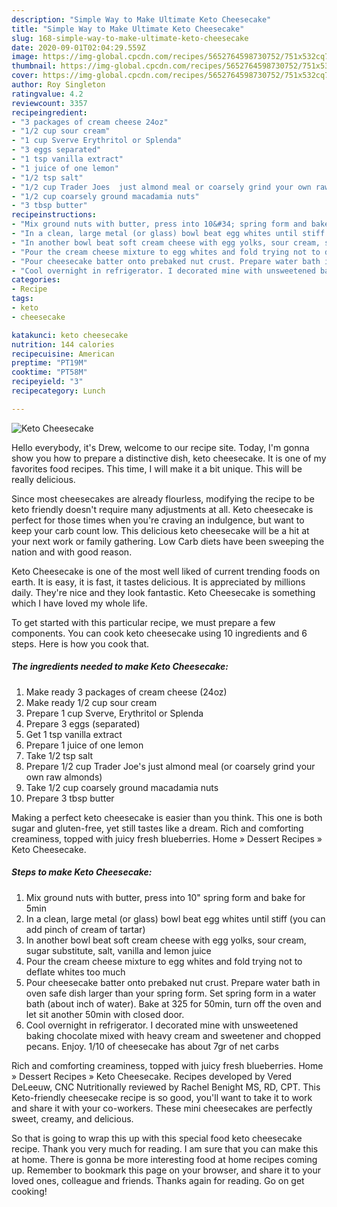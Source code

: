 ```yaml
---
description: "Simple Way to Make Ultimate Keto Cheesecake"
title: "Simple Way to Make Ultimate Keto Cheesecake"
slug: 168-simple-way-to-make-ultimate-keto-cheesecake
date: 2020-09-01T02:04:29.559Z
image: https://img-global.cpcdn.com/recipes/5652764598730752/751x532cq70/keto-cheesecake-recipe-main-photo.jpg
thumbnail: https://img-global.cpcdn.com/recipes/5652764598730752/751x532cq70/keto-cheesecake-recipe-main-photo.jpg
cover: https://img-global.cpcdn.com/recipes/5652764598730752/751x532cq70/keto-cheesecake-recipe-main-photo.jpg
author: Roy Singleton
ratingvalue: 4.2
reviewcount: 3357
recipeingredient:
- "3 packages of cream cheese 24oz"
- "1/2 cup sour cream"
- "1 cup Sverve Erythritol or Splenda"
- "3 eggs separated"
- "1 tsp vanilla extract"
- "1 juice of one lemon"
- "1/2 tsp salt"
- "1/2 cup Trader Joes  just almond meal or coarsely grind your own raw almonds"
- "1/2 cup coarsely ground macadamia nuts"
- "3 tbsp butter"
recipeinstructions:
- "Mix ground nuts with butter, press into 10&#34; spring form and bake for 5min"
- "In a clean, large metal (or glass) bowl beat egg whites until stiff (you can add pinch of cream of tartar)"
- "In another bowl beat soft cream cheese with egg yolks, sour cream, sugar substitute, salt, vanilla and lemon juice"
- "Pour the cream cheese mixture to egg whites and fold trying not to deflate whites too much"
- "Pour cheesecake batter onto prebaked nut crust. Prepare water bath in oven safe dish larger than your spring form. Set spring form in a water bath (about inch of water). Bake at 325 for 50min, turn off the oven and let sit another 50min with closed door."
- "Cool overnight in refrigerator. I decorated mine with unsweetened baking chocolate mixed with heavy cream and sweetener and chopped pecans. Enjoy. 1/10 of cheesecake has about 7gr of net carbs"
categories:
- Recipe
tags:
- keto
- cheesecake

katakunci: keto cheesecake 
nutrition: 144 calories
recipecuisine: American
preptime: "PT19M"
cooktime: "PT58M"
recipeyield: "3"
recipecategory: Lunch

---
```



![Keto Cheesecake](https://img-global.cpcdn.com/recipes/5652764598730752/751x532cq70/keto-cheesecake-recipe-main-photo.jpg)

Hello everybody, it's Drew, welcome to our recipe site. Today, I'm gonna show you how to prepare a distinctive dish, keto cheesecake. It is one of my favorites food recipes. This time, I will make it a bit unique. This will be really delicious.

Since most cheesecakes are already flourless, modifying the recipe to be keto friendly doesn&#39;t require many adjustments at all. Keto cheesecake is perfect for those times when you&#39;re craving an indulgence, but want to keep your carb count low. This delicious keto cheesecake will be a hit at your next work or family gathering. Low Carb diets have been sweeping the nation and with good reason.

Keto Cheesecake is one of the most well liked of current trending foods on earth. It is easy, it is fast, it tastes delicious. It is appreciated by millions daily. They're nice and they look fantastic. Keto Cheesecake is something which I have loved my whole life.


To get started with this particular recipe, we must prepare a few components. You can cook keto cheesecake using 10 ingredients and 6 steps. Here is how you cook that.

<!--inarticleads1-->

##### The ingredients needed to make Keto Cheesecake:

1. Make ready 3 packages of cream cheese (24oz)
1. Make ready 1/2 cup sour cream
1. Prepare 1 cup Sverve, Erythritol or Splenda
1. Prepare 3 eggs (separated)
1. Get 1 tsp vanilla extract
1. Prepare 1 juice of one lemon
1. Take 1/2 tsp salt
1. Prepare 1/2 cup Trader Joe&#39;s  just almond meal (or coarsely grind your own raw almonds)
1. Take 1/2 cup coarsely ground macadamia nuts
1. Prepare 3 tbsp butter


Making a perfect keto cheesecake is easier than you think. This one is both sugar and gluten-free, yet still tastes like a dream. Rich and comforting creaminess, topped with juicy fresh blueberries. Home » Dessert Recipes » Keto Cheesecake. 

<!--inarticleads2-->

##### Steps to make Keto Cheesecake:

1. Mix ground nuts with butter, press into 10&#34; spring form and bake for 5min
1. In a clean, large metal (or glass) bowl beat egg whites until stiff (you can add pinch of cream of tartar)
1. In another bowl beat soft cream cheese with egg yolks, sour cream, sugar substitute, salt, vanilla and lemon juice
1. Pour the cream cheese mixture to egg whites and fold trying not to deflate whites too much
1. Pour cheesecake batter onto prebaked nut crust. Prepare water bath in oven safe dish larger than your spring form. Set spring form in a water bath (about inch of water). Bake at 325 for 50min, turn off the oven and let sit another 50min with closed door.
1. Cool overnight in refrigerator. I decorated mine with unsweetened baking chocolate mixed with heavy cream and sweetener and chopped pecans. Enjoy. 1/10 of cheesecake has about 7gr of net carbs


Rich and comforting creaminess, topped with juicy fresh blueberries. Home » Dessert Recipes » Keto Cheesecake. Recipes developed by Vered DeLeeuw, CNC Nutritionally reviewed by Rachel Benight MS, RD, CPT. This Keto-friendly cheesecake recipe is so good, you&#39;ll want to take it to work and share it with your co-workers. These mini cheesecakes are perfectly sweet, creamy, and delicious. 

So that is going to wrap this up with this special food keto cheesecake recipe. Thank you very much for reading. I am sure that you can make this at home. There is gonna be more interesting food at home recipes coming up. Remember to bookmark this page on your browser, and share it to your loved ones, colleague and friends. Thanks again for reading. Go on get cooking!
